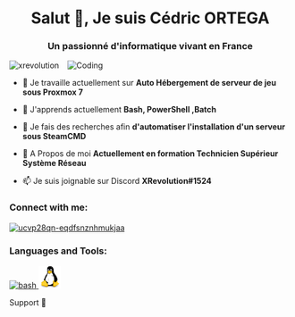 <h1 align="center">Salut 👋, Je suis Cédric ORTEGA</h1>
<h3 align="center">Un passionné d'informatique vivant en France</h3>
<img align="right" alt="Coding" width="400" src="https://c.tenor.com/POHWZCm1KYQAAAAd/chill-japan.gif">

<p align="left"> <img src="https://komarev.com/ghpvc/?username=xrevolution&label=Profile%20views&color=0e75b6&style=flat" alt="xrevolution" /> </p>

- 🔭 Je travaille actuellement sur **Auto Hébergement de serveur de jeu sous Proxmox 7**

- 🌱 J'apprends actuellement **Bash, PowerShell ,Batch**

- 🔭 Je fais des recherches afin **d'automatiser l'installation d'un serveur sous SteamCMD**

- 💬 A Propos de moi **Actuellement en formation Technicien Supérieur Système Réseau**

- 📫 Je suis joignable sur Discord **XRevolution#1524**

<h3 align="left">Connect with me:</h3>
<p align="left">
<a href="https://www.youtube.com/c/UCvp28qn-eQDfSnZNHmUkjaA" target="blank"><img align="center" src="https://raw.githubusercontent.com/rahuldkjain/github-profile-readme-generator/master/src/images/icons/Social/youtube.svg" alt="ucvp28qn-eqdfsnznhmukjaa" height="30" width="40" /></a>
</p>

<h3 align="left">Languages and Tools:</h3>
<p align="left"> <a href="https://www.gnu.org/software/bash/" target="_blank" rel="noreferrer"> <img src="https://www.vectorlogo.zone/logos/gnu_bash/gnu_bash-icon.svg" alt="bash" width="40" height="40"/> </a> <a href="https://www.linux.org/" target="_blank" rel="noreferrer"> <img src="https://raw.githubusercontent.com/devicons/devicon/master/icons/linux/linux-original.svg" alt="linux" width="40" height="40"/> </a> </p>

Support 🙏
